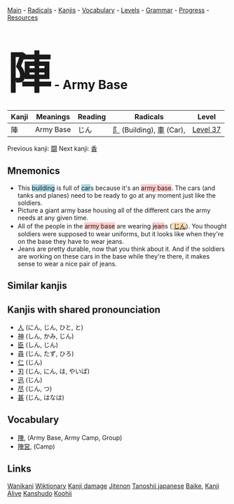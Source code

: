 <style> bigfont {font-size: 100px}</style>
[Main](../README.md) -
[Radicals](../radicals.md) -
[Kanjis](../kanjis.md) -
[Vocabulary](../vocabulary.md) -
[Levels](../levels.md) -
[Grammar](../grammar.md) - 
[Progress](../progress.md) -
[Resources](../resources.md)
# <bigfont> 陣</bigfont> - Army Base 

| Kanji | Meanings | Reading | Radicals | Level |
| --- | --- | --- | --- | --- |
| 陣 | Army Base | じん | [阝](../radicals/阝.md) (Building), [車](../radicals/車.md) (Car),  | [Level 37](../levels/wk_level37.md) |

Previous kanji: [闘](闘.md) Next kanji: [香](香.md) 

## Mnemonics
 * This <span style="background-color:#ADD8E6"> building</span> is full of <span style="background-color:#ADD8E6"> car</span>s because it's an <span style="background-color:#ffcccb"> army base</span>. The cars (and tanks and planes) need to be ready to go at any moment just like the soldiers.
* Picture a giant army base housing all of the different cars the army needs at any given time.
* All of the people in the <span style="background-color:#ffcccb"> army base</span> are wearing <span style="background-color:#ffcccb"> jean</span>s (<span style="background-color:#fed8b1"> [じん](https://jisho.org/search/じん)</span>). You thought soldiers were supposed to wear uniforms, but it looks like when they're on the base they have to wear jeans.
* Jeans are pretty durable, now that you think about it. And if the soldiers are working on these cars in the base while they're there, it makes sense to wear a nice pair of jeans.


## Similar kanjis
 


## Kanjis with shared pronounciation
 * [人](人.md) (にん, じん, ひと, と)
* [神](神.md) (しん, かみ, じん)
* [臣](臣.md) (しん, じん)
* [尋](尋.md) (じん, たず, ひろ)
* [仁](仁.md) (じん)
* [刃](刃.md) (じん, にん, は, やいば)
* [迅](迅.md) (じん)
* [尽](尽.md) (じん, つ)
* [甚](甚.md) (じん, はなは)



## Vocabulary
 * [陣](../vocabulary/陣.md), (Army Base, Army Camp, Group)
* [陣営](../vocabulary/陣.md), (Camp)




## Links 


[Wanikani](https://www.wanikani.com/kanji/陣)
[Wiktionary](https://en.wiktionary.org/wiki/陣)
[Kanji damage](http://www.kanjidamage.com/kanji/search?utf8=✓&q=陣)
[Jitenon](https://jitenon.com/kanji/陣)
[Tanoshii japanese](https://www.tanoshiijapanese.com/dictionary/kanji.cfm?k=陣)
[Baike](https://baike.baidu.com/item/陣),
[Kanji Alive](https://app.kanjialive.com/陣)
[Kanshudo](https://www.kanshudo.com/searchmn?q=陣)
[Koohii](https://kanji.koohii.com/study/kanji/陣)

